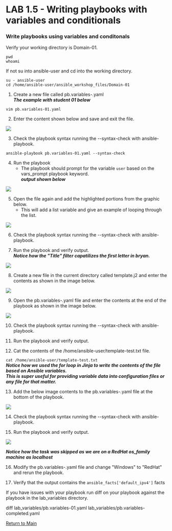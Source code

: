 # LAB 1.5 - Writing playbooks with variables and conditionals

### Write playbooks using variables and conditonals

Verify your working directory is Domain-01.

```
pwd
whoami
```

If not su into ansible-user and cd into the working directory.

```
su - ansible-user
cd /home/ansible-user/ansible_workshop_files/Domain-01
```

1. Create a new file called pb.variables-<student number>.yaml
 <br> ___The example with student 01 below___

```vim pb.variables-01.yaml```

2. Enter the content shown below and save and exit the file.

![](/images/lab-1.5-playdefine-vars.png)

3. Check the playbook syntax running the --syntax-check with ansible-playbook.

```ansible-playbook pb.variables-01.yaml --syntax-check```

4. Run the playbook
      * The playbook should prompt for the variable ```user``` based on the vars_prompt playbook keyword.
<br>___output shown below___

![](/images/lab-1.5-play-out1.png)

5. Open the file again and add the highlighted portions from the graphic below.
   * This will add a list variable and give an example of looping through the list.

![](/images/lab-1.5-playdefine-vars-list.png)

6. Check the playbook syntax running the --syntax-check with ansible-playbook.

7. Run the playbook and verify output.
<br>___Notice how the "Title" filter capatilizes the first letter in bryan.___

![](/images/lab-1.5-playdefine-vars-list01.png)

8. Create a new file in the current directory called template.j2 and enter the contents as shown in the image below.

![](/images/lab-template-j2.png)

9. Open the pb.variables-<student>.yaml file and enter the contents at the end of the playbook as shown in the image below.
 
![](/images/lab-template-task.png)

10. Check the playbook syntax running the --syntax-check with ansible-playbook.

11. Run the playbook and verify output.

12. Cat the contents of the /home/ansible-user/template-test.txt file.

```cat /home/ansible-user/template-test.txt```
<br>___Notice how we used the for loop in Jinja to write the contents of the file based on Ansible variables.___
<br>___This is super useful for providing variable data into configuration files or any file for that matter.___

13. Add the below image contents to the pb.variables-<student>.yaml file at the bottom of the playbook.
 
 ![](/images/lab-facts-task.png)
 
14. Check the playbook syntax running the --syntax-check with ansible-playbook.

15. Run the playbook and verify output.
 
 ![](/images/lab-facts-task-out.png)
 
 ___Notice how the task was skipped as we are on a RedHat os_family machine as localhost___
 
16. Modify the pb.variables-<student>.yaml file and change "Windows" to "RedHat" and rerun the playbook.

17. Verify that the output contains the ```ansible_facts['default_ipv4']``` facts

If you have issues with your playbook run diff on your playbook against the playbook in the lab_variables directory.

diff lab_variables/pb.variables-01.yaml lab_variables/pb.variables-completed.yaml

[Return to Main](/README.md)





